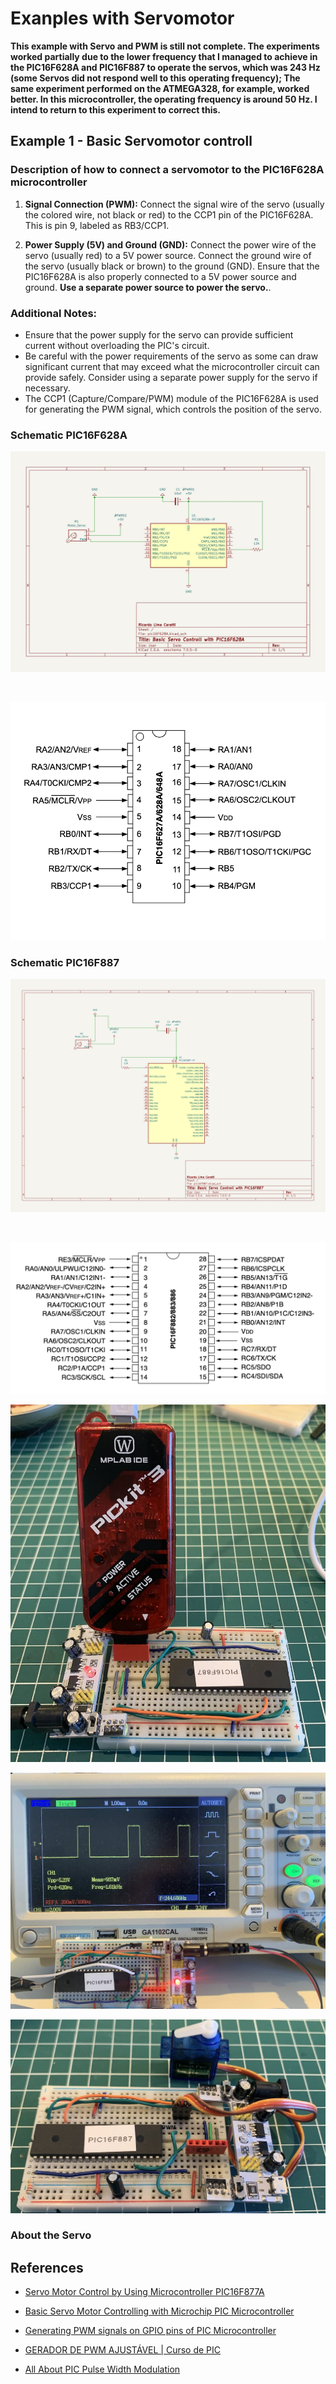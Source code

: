 # Exanples with Servomotor

**This example with Servo and PWM is still not complete. The experiments worked partially due to the lower frequency that I managed to achieve in the PIC16F628A and PIC16F887 to operate the servos, which was 243 Hz (some Servos did not respond well to this operating frequency); The same experiment performed on the ATMEGA328, for example, worked better. In this microcontroller, the operating frequency is around 50 Hz. I intend to return to this experiment to correct this.**


## Example 1 - Basic Servomotor controll 
 

### Description of how to connect a servomotor to the PIC16F628A microcontroller

1. **Signal Connection (PWM):** Connect the signal wire of the servo (usually the colored wire, not black or red) to the CCP1 pin of the PIC16F628A. This is pin 9, labeled as RB3/CCP1.

2. **Power Supply (5V) and Ground (GND):** Connect the power wire of the servo (usually red) to a 5V power source. Connect the ground wire of the servo (usually black or brown) to the ground (GND). Ensure that the PIC16F628A is also properly connected to a 5V power source and ground. **Use a separate power source to power the servo.**.

### Additional Notes:

- Ensure that the power supply for the servo can provide sufficient current without overloading the PIC's circuit.
- Be careful with the power requirements of the servo as some can draw significant current that may exceed what the microcontroller circuit can provide safely. Consider using a separate power supply for the servo if necessary.
- The CCP1 (Capture/Compare/PWM) module of the PIC16F628A is used for generating the PWM signal, which controls the position of the servo.



### Schematic PIC16F628A


![Basic Servo and PIC16F628A schematic](./schematic_servo_pic16F628A.jpg)

<BR>

![Basic Servo and PIC16F628A schematic](../../images/PIC16F628A_PINOUT.png)



### Schematic PIC16F887


![Basic Servo and PIC1887 schematic](./schematic_servo_pic16F887.jpg)

<BR>

![Basic Servo and PIC16F628A schematic](../../images/PIC16F887_PINOUT.png)


![Prototype PIC16F628A](./pic16F887_00.jpg)



![Prototype PIC16F628A 1](./pic16F887_01.jpg)


![Prototype PIC16F628A 2](./pic16F887_02.jpg)



### About the Servo




## References 

* [Servo Motor Control by Using Microcontroller PIC16F877A](https://www.instructables.com/Servo-Motor-Control-by-using-Microcontroller-PIC16/)
* [Basic Servo Motor Controlling with Microchip PIC Microcontroller](http://www.ermicro.com/blog/?p=771)
* [Generating PWM signals on GPIO pins of PIC Microcontroller](https://circuitdigest.com/microcontroller-projects/generating-pwm-signals-on-gpio-pins-of-pic-microcontroller)
* [GERADOR DE PWM AJUSTÁVEL | Curso de PIC](https://youtu.be/2Vc-I7it1rU?si=GxyW8qcaOKco1eZ8)

* [All About PIC Pulse Width Modulation](https://www.servomagazine.com/magazine/article/may2014_Henry)


